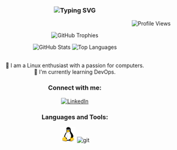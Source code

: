 <h3 align="center">
  <img src="https://readme-typing-svg.herokuapp.com/?font=Righteous&size=35&center=true&vCenter=true&width=500&height=70&duration=4000&lines=Hello+There!+👋;I'm+Abeer+&repeat=false" alt="Typing SVG" />
</h3>

<p align="right">
  <img src="https://komarev.com/ghpvc/?username=abeer555&style=flat-square&color=blue" alt="Profile Views" />
</p>

<p align="center">
  <img src="https://github-profile-trophy.vercel.app/?username=abeer555&theme=onedark&column=4&margin-w=15&margin-h=15&title=Joined2020,Experience,Commits,Repositories" alt="GitHub Trophies" />
</p>

<div align="center">
  <img height="180em" src="https://github-readme-stats.vercel.app/api?username=abeer555&show_icons=true&theme=radical&include_all_commits=true&count_private=true" alt="GitHub Stats">
  <img height="180em" src="https://github-readme-stats.vercel.app/api/top-langs/?username=abeer555&layout=compact&langs_count=7&theme=radical" alt="Top Languages">
</div>

<br>

<p align="center">
  🔭 I am a Linux enthusiast with a passion for computers.<br>
  🌱 I'm currently learning DevOps.
</p>

<h3 align="center">Connect with me:</h3>
<p align="center">
  <a href="https://www.linkedin.com/in/abeer-gupta-613076278/" target="_blank"><img src="https://img.shields.io/badge/-LinkedIn-%230077B5?style=for-the-badge&logo=linkedin&logoColor=white" alt="LinkedIn"></a>
</p>

<h3 align="center">Languages and Tools:</h3>
<p align="center">
  <img src="https://raw.githubusercontent.com/devicons/devicon/master/icons/linux/linux-original.svg" alt="linux" width="40" height="40"/>
  <img src="https://www.vectorlogo.zone/logos/git-scm/git-scm-icon.svg" alt="git" width="40" height="40"/>
</p>
